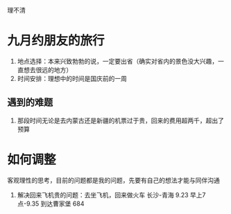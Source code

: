 理不清
# 九月约朋友的旅行
1. 地点选择：本来兴致勃勃的说，一定要出省（确实对省内的景色没大兴趣，一直想去很远的地方）
2. 时间安排：理想中的时间是国庆前的一周

## 遇到的难题
1. 那段时间无论是去内蒙古还是新疆的机票过于贵，回来的费用超两千，超出了预算

# 如何调整
客观理性的思考，目前的问题都是我的问题，先要有自己的想法才能与同伴沟通 

1. 解决回来飞机贵的问题：去坐飞机，回来做火车
	长沙-青海 9.23  早上7点-9.35 到达曹家堡 684